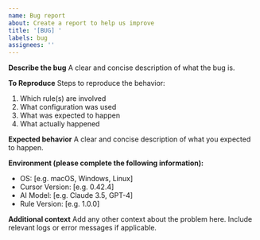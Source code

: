 ```yaml
---
name: Bug report
about: Create a report to help us improve
title: '[BUG] '
labels: bug
assignees: ''
---
```


**Describe the bug**
A clear and concise description of what the bug is.

**To Reproduce**
Steps to reproduce the behavior:
1. Which rule(s) are involved
2. What configuration was used
3. What was expected to happen
4. What actually happened

**Expected behavior**
A clear and concise description of what you expected to happen.

**Environment (please complete the following information):**
 - OS: [e.g. macOS, Windows, Linux]
 - Cursor Version: [e.g. 0.42.4]
 - AI Model: [e.g. Claude 3.5, GPT-4]
 - Rule Version: [e.g. 1.0.0]

**Additional context**
Add any other context about the problem here. Include relevant logs or error messages if applicable.